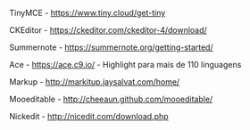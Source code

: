 

TinyMCE - https://www.tiny.cloud/get-tiny

CKEditor - https://ckeditor.com/ckeditor-4/download/

Summernote - https://summernote.org/getting-started/

Ace - https://ace.c9.io/ - Highlight para mais de 110 linguagens

Markup - http://markitup.jaysalvat.com/home/

Mooeditable - http://cheeaun.github.com/mooeditable/

Nickedit - http://nicedit.com/download.php


